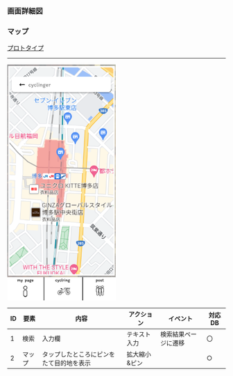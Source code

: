 ### 画面詳細図
### マップ
[プロトタイプ](https://www.figma.com/file/YLXi0XXJfyq6239uKAU8LF/cyclinger?node-id=0%3A1)
*****
<img src="./img/cyclring.png" width="250">

|ID|要素|内容|アクション|イベント|対応DB|
|--|----|----|---------|--------|------|
|1|検索|入力欄|テキスト入力|検索結果ページに遷移|〇|
|2|マップ|タップしたところにピンをたて目的地を表示|拡大縮小&ピン||○|

